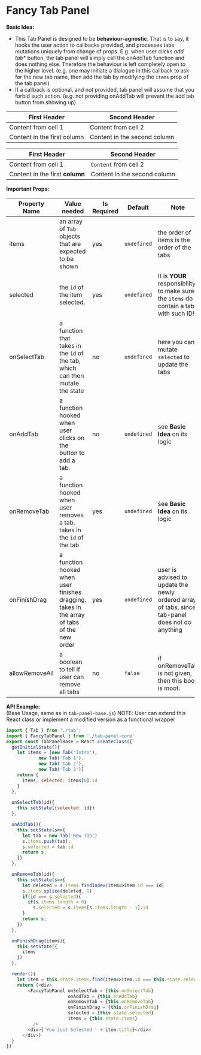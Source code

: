 Fancy Tab Panel
==============================================

**Basic Idea:**   
* This Tab Panel is designed to be **behaviour-agnostic**. That is to say, it hooks the user action to callbacks provided, and processes tabs mutations uniquely from change of props. E.g. when user clicks *add tab** button, the tab panel will simply call the onAddTab function and does nothing else. Therefore the behaviour is left completely open to the higher level. (e.g. one may initiate a dialogue in this callback to ask for the new tab name, then add the tab by modifying the `items` prop of the tab panel)
* If a callback is optional, and not provided, tab panel will assume that you forbid such action. (e.g. not providing onAddTab will prevent the add tab button from showing up)  

First Header | Second Header
------------ | -------------
Content from cell 1 | Content from cell 2
Content in the first column | Content in the second column

First Header | Second Header
------------ | -------------
Content from cell 1 | `Content` from cell 2
Content in the first **column** | Content in the second column

**Important Props:**   

Property Name | Value needed | Is Required | Default | Note
------------- | ------------ | ----------- | ------- | ----
items         | an array of `Tab` objects that are expected to be shown | yes | `undefined` | the order of items is the order of the tabs
selected      | the `id` of the item selected. | yes | `undefined` | It is **YOUR** responsibility to make sure the `items` do contain a tab with such ID!
onSelectTab   | a function that takes in the `id` of the tab, which can then mutate the state | no | `undefined` | here you can mutate `selected` to update the tabs
onAddTab      | a function hooked when user clicks on the button to add a tab. | no | `undefined` | see **Basic Idea** on its logic
onRemoveTab   | a function hooked when user removes a tab. takes in the `id` of the tab | yes | `undefined` | see **Basic Idea** on its logic
onFinishDrag  | a function hooked when user finishes dragging. takes in the array of tabs of the new order | yes | `undefined` | user is advised to update the newly ordered array of tabs, since tab-panel does not do anything
allowRemoveAll | a boolean to tell if user can remove all tabs | no | `false` | if onRemoveTab is not given, then this bool is moot.

**API Example:**   
(Base Usage, same as in `tab-panel-base.js`)
NOTE: User can extend this React class or implement a modified version as a functional wrapper
```javascript
import { Tab } from './tab';
import { FancyTabPanel } from './tab-panel-core'
export const TabPanelBase = React.createClass({
  getInitialState(){
    let items = [new Tab('Intro'),
            new Tab('Tab 1'),
            new Tab('Tab 2'),
            new Tab('Tab 3')]
    return {
      items, selected: items[0].id
    }
  },

  onSelectTab(id){
    this.setState({selected: id})
  },

  onAddTab(){
    this.setState(s=>{
      let tab = new Tab('New Tab')
      s.items.push(tab);
      s.selected = tab.id
      return s;
    })
  },

  onRemoveTab(id){
    this.setState(s=>{
      let deleted = s.items.findIndex(item=>item.id === id)
      s.items.splice(deleted, 1)
      if(id === s.selected){
        if(s.items.length > 0)
          s.selected = s.items[s.items.length - 1].id
      }
      return s;
    })
  },

  onFinishDrag(items){
    this.setState({
      items
    })
  },

  render(){
    let item = this.state.items.find(item=>item.id === this.state.selected) || {};
    return (<div>
        <FancyTabPanel onSelectTab = {this.onSelectTab}
                       onAddTab = {this.onAddTab}
                       onRemoveTab = {this.onRemoveTab}
                       onFinishDrag = {this.onFinishDrag}
                       selected = {this.state.selected}
                       items = {this.state.items}
          />
        <div>{'You Just Selected ' + item.title}</div>
      </div>)
  }
})
```
